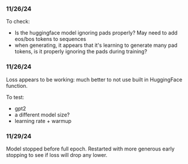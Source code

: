 ### 11/26/24

To check:
- Is the huggingface model ignoring pads properly? May need to add eos/bos tokens to sequences
- when generating, it appears that it's learning to generate many pad tokens, is it properly ignoring the pads during training?

### 11/26/24

Loss appears to be working: much better to not use built in HuggingFace function.

To test:
- gpt2
- a different model size?
- learning rate + warmup

### 11/29/24

Model stopped before full epoch. Restarted with more generous early stopping to see if loss will drop any lower.